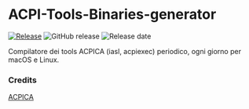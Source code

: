 # ACPI-Tools-Binaries-generator

[![Release](https://github.com/macos86/ACPI-Tools-Binaries-generator/actions/workflows/main.yml/badge.svg)](https://github.com/macos86/ACPI-Tools-Binaries-generator/actions/workflows/main.yml)
![GitHub release](https://img.shields.io/github/v/release/macos86/ACPI-Tools-Binaries-generator?label=Latest%20Release%20Version&logo=github)
![Release date](https://img.shields.io/github/release-date/macos86/ACPI-Tools-Binaries-generator?color=blueviolet&label=Latest%20Release%20Date&logo=github)


Compilatore dei tools ACPICA (iasl, acpiexec) periodico, ogni giorno per macOS e Linux.

### Credits
[ACPICA](https://github.com/acpica/acpica)

